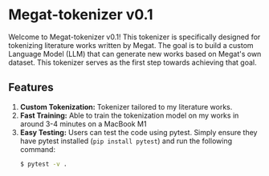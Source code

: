 # Megat-tokenizer v0.1

Welcome to Megat-tokenizer v0.1! This tokenizer is specifically designed for tokenizing literature works written by Megat. The goal is to build a custom Language Model (LLM) that can generate new works based on Megat's own dataset. This tokenizer serves as the first step towards achieving that goal.

## Features

1. **Custom Tokenization:** Tokenizer tailored to my literature works.
2. **Fast Training:** Able to train the tokenization model on my works in around 3-4 minutes on a MacBook M1
3. **Easy Testing:** Users can test the code using pytest. Simply ensure they have pytest installed (`pip install pytest`) and run the following command:
   ```sh
   $ pytest -v .
